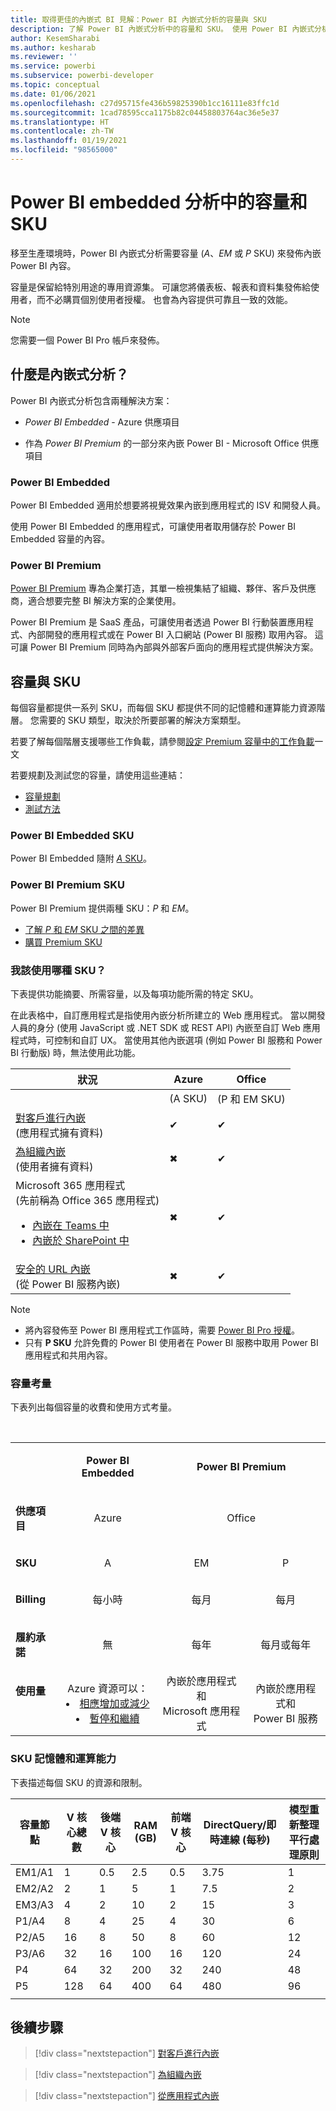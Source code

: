 ```yaml
---
title: 取得更佳的內嵌式 BI 見解：Power BI 內嵌式分析的容量與 SKU
description: 了解 Power BI 內嵌式分析中的容量和 SKU。 使用 Power BI 內嵌式分析，取得更佳的內嵌式 BI 見解。
author: KesemSharabi
ms.author: kesharab
ms.reviewer: ''
ms.service: powerbi
ms.subservice: powerbi-developer
ms.topic: conceptual
ms.date: 01/06/2021
ms.openlocfilehash: c27d95715fe436b59825390b1cc16111e83ffc1d
ms.sourcegitcommit: 1cad78595cca1175b82c04458803764ac36e5e37
ms.translationtype: HT
ms.contentlocale: zh-TW
ms.lasthandoff: 01/19/2021
ms.locfileid: "98565000"
---
```

# <a name="capacity-and-skus-in-power-bi-embedded-analytics"></a>Power BI embedded 分析中的容量和 SKU

移至生產環境時，Power BI 內嵌式分析需要容量 (*A*、*EM* 或 *P* SKU) 來發佈內嵌 Power BI 內容。

容量是保留給特別用途的專用資源集。 可讓您將儀表板、報表和資料集發佈給使用者，而不必購買個別使用者授權。 也會為內容提供可靠且一致的效能。

>[!NOTE]
>您需要一個 Power BI Pro 帳戶來發佈。

## <a name="what-is-embedded-analytics"></a>什麼是內嵌式分析？

Power BI 內嵌式分析包含兩種解決方案：

* *Power BI Embedded* - Azure 供應項目

* 作為 *Power BI Premium* 的一部分來內嵌 Power BI - Microsoft Office 供應項目

### <a name="power-bi-embedded"></a>Power BI Embedded

Power BI Embedded 適用於想要將視覺效果內嵌到應用程式的 ISV 和開發人員。

使用 Power BI Embedded 的應用程式，可讓使用者取用儲存於 Power BI Embedded 容量的內容。

### <a name="power-bi-premium"></a>Power BI Premium

[Power BI Premium](../../admin/service-premium-what-is.md) 專為企業打造，其單一檢視集結了組織、夥伴、客戶及供應商，適合想要完整 BI 解決方案的企業使用。

Power BI Premium 是 SaaS 產品，可讓使用者透過 Power BI 行動裝置應用程式、內部開發的應用程式或在 Power BI 入口網站 (Power BI 服務) 取用內容。 這可讓 Power BI Premium 同時為內部與外部客戶面向的應用程式提供解決方案。

## <a name="capacity-and-skus"></a>容量與 SKU

每個容量都提供一系列 SKU，而每個 SKU 都提供不同的記憶體和運算能力資源階層。 您需要的 SKU 類型，取決於所要部署的解決方案類型。

若要了解每個階層支援哪些工作負載，請參閱[設定 Premium 容量中的工作負載](../../admin/service-admin-premium-workloads.md)一文

若要規劃及測試您的容量，請使用這些連結：
* [容量規劃](embedded-capacity-planning.md)
* [測試方法](../../admin/service-premium-capacity-optimize.md#testing-approaches)

### <a name="power-bi-embedded-skus"></a>Power BI Embedded SKU

Power BI Embedded 隨附 [*A* SKU](../../admin/service-admin-premium-purchase.md#purchase-a-skus-for-testing-and-other-scenarios)。

### <a name="power-bi-premium-skus"></a>Power BI Premium SKU

Power BI Premium 提供兩種 SKU：*P* 和 *EM*。
* [了解 *P* 和 *EM* SKU 之間的差異](../../admin/service-premium-what-is.md#subscriptions-and-licensing)
* [購買 Premium SKU](../../admin/service-admin-premium-purchase.md)

### <a name="which-sku-should-i-use"></a>我該使用哪種 SKU？

下表提供功能摘要、所需容量，以及每項功能所需的特定 SKU。

在此表格中，自訂應用程式是指使用內嵌分析所建立的 Web 應用程式。 當以開發人員的身分 (使用 JavaScript 或 .NET SDK 或 REST API) 內嵌至自訂 Web 應用程式時，可控制和自訂 UX。 當使用其他內嵌選項 (例如 Power BI 服務和 Power BI 行動版) 時，無法使用此功能。

| 狀況 | Azure   | Office          |
|----------|---------|-----------------|
|          | (A SKU) | (P 和 EM SKU) |
|[對客戶進行內嵌](embed-sample-for-customers.md)</br>(應用程式擁有資料)     |✔        |✔        |
|[為組織內嵌](embed-sample-for-your-organization.md)</br>(使用者擁有資料)     |✖        |✔         |
|Microsoft 365 應用程式</br>(先前稱為 Office 365 應用程式)<ul><li>[內嵌在 Teams 中](../../collaborate-share/service-embed-report-microsoft-teams.md)</li><li>[內嵌於 SharePoint 中](../../collaborate-share/service-embed-report-spo.md)</li></ul>     |✖        |✔        |
|[安全的 URL 內嵌](../../collaborate-share/service-embed-secure.md)</br>(從 Power BI 服務內嵌)     |✖        |✔        |

>[!NOTE]
>* 將內容發佈至 Power BI 應用程式工作區時，需要 [Power BI Pro 授權](../../admin/service-admin-purchasing-power-bi-pro.md)。
>* 只有 **P SKU** 允許免費的 Power BI 使用者在 Power BI 服務中取用 Power BI 應用程式和共用內容。

### <a name="capacity-considerations"></a>容量考量

下表列出每個容量的收費和使用方式考量。

</br>
<table>
<tbody>
<tr>
<td></td>
<td style="text-align: center;"><p><strong>Power BI Embedded</strong></p></td>
<td style="text-align: center;" colspan="2"><p><strong>Power BI Premium</strong></p></td>
</tr>
<tr>
<td><p><strong>供應項目</strong></p></td>
<td style="text-align: center"><p>Azure</p></td>
<td style="text-align: center" colspan="2"><p>Office</p></td>
</tr>
<tr>
<td><p><strong>SKU</strong></p></td>
<td style="text-align: center"><p>A</p></td>
<td style="text-align: center"><p>EM</p></td>
<td style="text-align: center"><p>P</p></td>
</tr>
<tr>
<td><p><strong>Billing</strong></td>
<td style="text-align: center">每小時</td>
<td style="text-align: center">每月</td>
<td style="text-align: center">每月</td>
</tr>
<tr>
<td><p><strong>履約承諾</strong></td>
<td style="text-align: center">無</td>
<td style="text-align: center">每年</td>
<td style="text-align: center">每月或每年</td>
</tr>
<tr>
<td valign="top"><p><strong>使用量</strong></td>
<td style="text-align: center">Azure 資源可以：<li><a href="azure-pbie-scale-capacity.md">相應增加或減少</a></li><li><a href="azure-pbie-pause-start.md">暫停和繼續</a>
</td></li>
<td style="text-align: center">內嵌於應用程式和</br> Microsoft 應用程式</td>
<td style="text-align: center">內嵌於應用程式和</br> Power BI 服務</td>
</tr>
</tbody>
</table>

### <a name="sku-memory-and-computing-power"></a>SKU 記憶體和運算能力

下表描述每個 SKU 的資源和限制。

| 容量節點 | V 核心總數 | 後端 V 核心 | RAM (GB) | 前端 V 核心 | DirectQuery/即時連線 (每秒) | 模型重新整理平行處理原則 |
| --- | --- | --- | --- | --- | --- | --- |
| EM1/A1 | 1 | 0.5 | 2.5 | 0.5 | 3.75 | 1 |
| EM2/A2 | 2 | 1 | 5 | 1 | 7.5 | 2 |
| EM3/A3 | 4 | 2 | 10 | 2 | 15 | 3 |
| P1/A4 | 8 | 4 | 25 | 4 | 30 | 6 |
| P2/A5 | 16 | 8 | 50 | 8 | 60 | 12 |
| P3/A6 | 32 | 16 | 100 | 16 | 120 | 24 |
| P4 | 64 | 32 | 200 | 32 | 240 | 48 |
| P5 | 128 | 64 | 400 | 64 | 480 | 96 |
| | | | | | | |

## <a name="next-steps"></a>後續步驟

> [!div class="nextstepaction"]
>[對客戶進行內嵌](embed-sample-for-customers.md)

> [!div class="nextstepaction"]
>[為組織內嵌](embed-sample-for-your-organization.md)

> [!div class="nextstepaction"]
> [從應用程式內嵌](./index.yml)